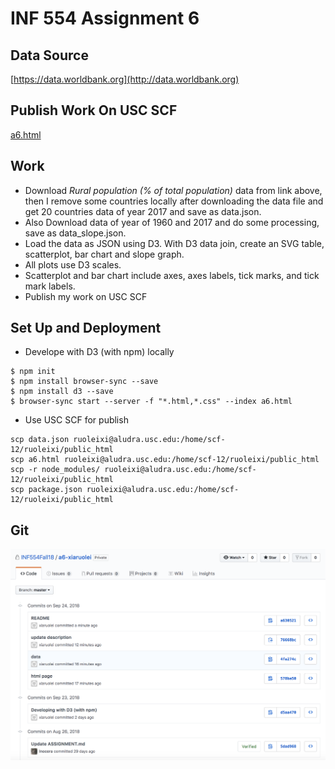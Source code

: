 # INF 554 Assignment 6

## Data Source
[https://data.worldbank.org](http://data.worldbank.org)

## Publish Work On USC SCF 
[a6.html](http://www-scf.usc.edu/~ruoleixi/a6.html)

## Work
* Download *Rural population (% of total population)* data from link above, then I remove some countries locally after downloading the data file and get 20 countries data of year 2017 and save as data.json.
* Also Download data of year of 1960 and 2017 and do some processing, save as data_slope.json.
* Load the data as JSON using D3. With D3 data join, create an SVG table, scatterplot, bar chart and slope graph.
* All plots use D3 scales.
* Scatterplot and bar chart include axes, axes labels, tick marks, and tick mark labels. 
* Publish my work on USC SCF


## Set Up and Deployment
- Develope with D3 (with npm) locally

```
$ npm init
$ npm install browser-sync --save
$ npm install d3 --save
$ browser-sync start --server -f "*.html,*.css" --index a6.html
```

- Use USC SCF for publish

```
scp data.json ruoleixi@aludra.usc.edu:/home/scf-12/ruoleixi/public_html
scp a6.html ruoleixi@aludra.usc.edu:/home/scf-12/ruoleixi/public_html
scp -r node_modules/ ruoleixi@aludra.usc.edu:/home/scf-12/ruoleixi/public_html
scp package.json ruoleixi@aludra.usc.edu:/home/scf-12/ruoleixi/public_html
```

## Git
![git.png](git.png)
